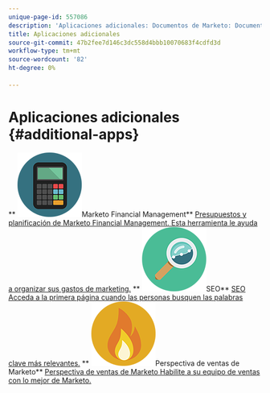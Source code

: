 ```yaml
---
unique-page-id: 557086
description: 'Aplicaciones adicionales: Documentos de Marketo: Documentación del producto'
title: Aplicaciones adicionales
source-git-commit: 47b2fee7d146c3dc558d4bbb10070683f4cdfd3d
workflow-type: tm+mt
source-wordcount: '82'
ht-degree: 0%

---
```



# Aplicaciones adicionales {#additional-apps}

** ![Marketo Financial Management](assets/office-09.png)Marketo Financial Management** [Presupuestos y planificación de Marketo Financial Management. Esta herramienta le ayuda a organizar sus gastos de marketing.](https://docs.marketo.com/display/DOCS/Marketo+Financial+Management)     ** ![SEO](assets/seo-15.png)SEO** [SEO Acceda a la primera página cuando las personas busquen las palabras clave más relevantes.](https://docs.marketo.com/display/DOCS/SEO)     ** ![Perspectiva de ventas de Marketo](assets/alerts-10.png)Perspectiva de ventas de Marketo** [Perspectiva de ventas de Marketo Habilite a su equipo de ventas con lo mejor de Marketo.](https://docs.marketo.com/display/DOCS/Marketo+Sales+Insight)
